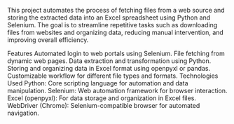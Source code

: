 This project automates the process of fetching files from a web source and storing the extracted data into an Excel spreadsheet using Python and Selenium. The goal is to streamline repetitive tasks such as downloading files from websites and organizing data, reducing manual intervention, and improving overall efficiency.

Features
Automated login to web portals using Selenium.
File fetching from dynamic web pages.
Data extraction and transformation using Python.
Storing and organizing data in Excel format using openpyxl or pandas.
Customizable workflow for different file types and formats.
Technologies Used
Python: Core scripting language for automation and data manipulation.
Selenium: Web automation framework for browser interaction.
Excel (openpyxl): For data storage and organization in Excel files.
WebDriver (Chrome): Selenium-compatible browser for automated navigation.
